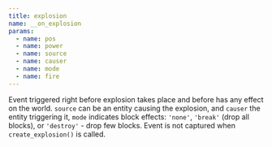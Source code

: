 ```yaml
---
title: explosion
name: __on_explosion
params:
  - name: pos
  - name: power
  - name: source
  - name: causer
  - name: mode
  - name: fire
---
```


Event triggered right before explosion takes place and before has any effect on the world. `source` can be an entity causing
the explosion, and `causer` the entity triggering it,
`mode` indicates block effects: `'none'`, `'break'` (drop all blocks), or `'destroy'` - drop few blocks. Event
is not captured when `create_explosion()` is called.
